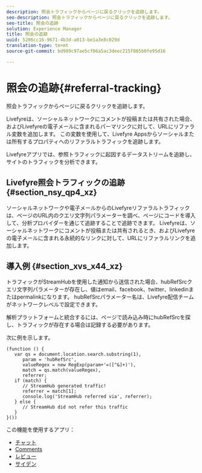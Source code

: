 ```yaml
---
description: 照会トラフィックからページに戻るクリックを追跡します。
seo-description: 照会トラフィックからページに戻るクリックを追跡します。
seo-title: 照会の追跡
solution: Experience Manager
title: 照会の追跡
uuid: 5206cc16-9671-4b3d-a013-be1a3e8c029d
translation-type: tm+mt
source-git-commit: bd989c97ae5cf06a5ac3deec215f865b0fe95d16

---
```



# 照会の追跡{#referral-tracking}

照会トラフィックからページに戻るクリックを追跡します。

Livefyreは、ソーシャルネットワークにコメントが投稿または共有された場合、およびLivefyreの電子メールに含まれるパーマリンクに対して、URLにリファラル変数を追加します。 この変数を使用して、Livefyre Appsからソーシャルまたは所有するプロパティへのリファラルトラフィックを追跡します。

Livefyreアプリでは、参照トラフィックに起因するデータストリームを追跡し、サイトのトラフィックを分析できます。

## Livefyre照会トラフィックの追跡 {#section_nsy_qp4_xz}

ソーシャルネットワークや電子メールからのLivefyreリファラルトラフィックは、ページのURL内のクエリ文字列パラメーターを調べ、ページにコードを導入して、分析プロバイダーを通じて追跡することで追跡できます。 Livefyreは、ソーシャルネットワークにコメントが投稿または共有されるとき、およびLivefyreの電子メールに含まれる永続的なリンクに対して、URLにリファラルリンクを追加します。

## 導入例 {#section_xvs_x44_xz}

トラフィックがStreamHubを使用した通知から送信された場合、hubRefSrcクエリ文字列パラメーターが存在し、値はemail、facebook、twitter、linkedinまたはpermalinkになります。 hubRefSrcパラメーター名は、Livefyre配信チームがネットワークレベルで設定できます。

解析プラットフォームと統合するには、ページで読み込み時にhubRefSrcを探し、トラフィックが存在する場合は記録する必要があります。

次に例を示します。

```
(function () { 
   var qs = document.location.search.substring(1), 
      param = 'hubRefSrc', 
      valueRegex = new RegExp(param+'=([^&]+)'), 
      match = qs.match(valueRegex), 
      referrer; 
   if (match) { 
      // StreamHub generated traffic! 
      referrer = match[1]; 
      console.log('StreamHub referred via', referrer); 
   } else { 
      // StreamHub did not refer this traffic 
   } 
}())
```

この機能を使用するアプリ：

* [チャット](/help/using/c-about-apps/c-chat-app/c-chat-app.md)
* [Comments](/help/using/c-about-apps/c-comments/c-comments.md)
* [レビュー](/help/using/c-about-apps/c-reviews-app/c-reviews-app.md)
* [サイデン](/help/using/c-about-apps/c-sidenotes-app/c-sidenotes-app.md)